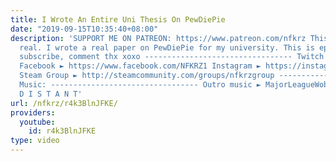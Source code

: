 ```yaml
---
title: I Wrote An Entire Uni Thesis On PewDiePie
date: "2019-09-15T10:35:40+08:00"
description: 'SUPPORT ME ON PATREON: https://www.patreon.com/nfkrz This is actually
  real. I wrote a real paper on PewDiePie for my university. This is epic. Smash like,
  subscribe, comment thx xoxo --------------------------------- Twitch ► http://www.twitch.tv/nfkrz
  Facebook ► https://www.facebook.com/NFKRZ1 Instagram ► https://instagram.com/roman_nfkrz/
  Steam Group ► http://steamcommunity.com/groups/nfkrzgroup ---------------------------------
  Music: --------------------------------- Outro music ► MajorLeagueWobs/Holder -
  D I S T A N T'
url: /nfkrz/r4k3BlnJFKE/
providers:
  youtube:
    id: r4k3BlnJFKE
type: video
---
```

